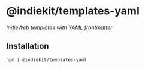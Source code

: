 # @indiekit/templates-yaml

*IndieWeb templates with YAML frontmatter*

## Installation

`npm i @indiekit/templates-yaml`
